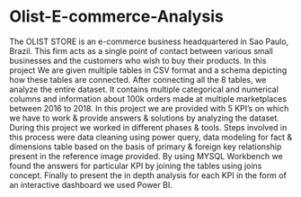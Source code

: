 # Olist-E-commerce-Analysis
The OLIST STORE is an e-commerce business headquartered in Sao Paulo, Brazil. This firm acts as a single point of contact between various small businesses and the customers who wish to buy their products. In this project We are given multiple tables in CSV format and a schema depicting how these tables are connected. After connecting all the 8 tables, we analyze the entire dataset. It contains multiple categorical and numerical columns and information about 100k orders made at multiple marketplaces between 2016 to 2018.
In this project we are provided with 5 KPI’s on which we have to work & provide answers & solutions by analyzing the dataset. During this project we worked in different phases & tools. Steps involved in this process were data cleaning using power query, data modeling for fact & dimensions table based on the basis of primary & foreign key relationship present in the reference image provided. By using MYSQL Workbench we found the answers for particular KPI by joining the tables using joins concept. Finally to present the in depth analysis for each KPI in the form of an interactive dashboard we used Power BI.
